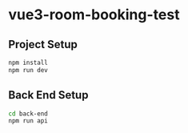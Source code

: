 # vue3-room-booking-test



## Project Setup

```sh
npm install
npm run dev
```

## Back End Setup

```sh
cd back-end
npm run api
```